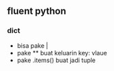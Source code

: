## fluent python
### dict
- bisa pake |
- pake ** buat keluarin key: vlaue
- pake .items() buat jadi tuple
